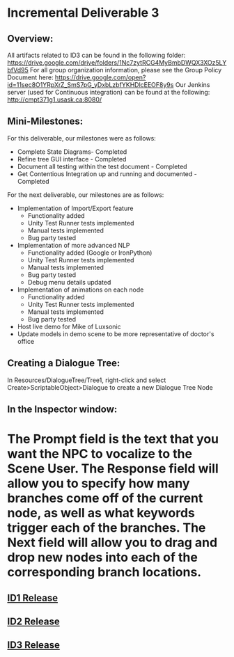 # Incremental Deliverable 3

## Overview:

All artifacts related to ID3 can be found in the following folder: https://drive.google.com/drive/folders/1Nc7zytRCG4MyBmbDWQX3XOz5LYbfVd95
For all group organization information, please see the Group Policy Document here:
https://drive.google.com/open?id=11sec8O1YRpXrZ_SmS7pG_yDxbLzbfYKHDlcEEOF8y9s
Our Jenkins server (used for Continuous integration) can be found at the following: http://cmpt371g1.usask.ca:8080/

## Mini-Milestones:

For this deliverable, our milestones were as follows:
* Complete State Diagrams- Completed
* Refine tree GUI interface - Completed
* Document all testing within the test document - Completed
* Get Contentious Integration up and running and documented - Completed

For the next deliverable, our milestones are as follows:
* Implementation of Import/Export feature
	* Functionality added
	* Unity Test Runner tests implemented
	* Manual tests implemented
	* Bug party tested
* Implementation of more advanced NLP
	* Functionality added (Google or IronPython)
	* Unity Test Runner tests implemented
	* Manual tests implemented
	* Bug party tested
	* Debug menu details updated
* Implementation of animations on each node
	* Functionality added
	* Unity Test Runner tests implemented
	* Manual tests implemented
	* Bug party tested
* Host live demo for Mike of Luxsonic
* Update models in demo scene to be more representative of doctor's office

## Creating a Dialogue Tree:
In Resources/DialogueTree/Tree1, right-click and select Create>ScriptableObject>Dialogue to create a new Dialogue Tree Node

## In the Inspector window: 
The Prompt field is the text that you want the NPC to vocalize to the Scene User.
The Response field will allow you to specify how many branches come off of the current node, as well as what keywords trigger each of the branches.
The Next field will allow you to drag and drop new nodes into each of the corresponding branch locations.
=======
## [ID1 Release](https://github.com/UniversityOfSaskatchewanCMPT371/term-project-fall2019-team-1/releases/tag/ID1)
## [ID2 Release](https://github.com/UniversityOfSaskatchewanCMPT371/term-project-fall2019-team-1/releases/tag/ID2.1.1)
## [ID3 Release](https://github.com/UniversityOfSaskatchewanCMPT371/term-project-fall2019-team-1/releases/tag/ID3)

